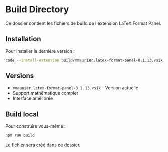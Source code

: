 # Build Directory

Ce dossier contient les fichiers de build de l'extension LaTeX Format Panel.

## Installation

Pour installer la dernière version :

```bash
code --install-extension build/mmaunier.latex-format-panel-0.1.13.vsix
```

## Versions

- `mmaunier.latex-format-panel-0.1.13.vsix` - Version actuelle
- Support mathématique complet
- Interface améliorée

## Build local

Pour construire vous-même :

```bash
npm run build
```

Le fichier sera créé dans ce dossier.